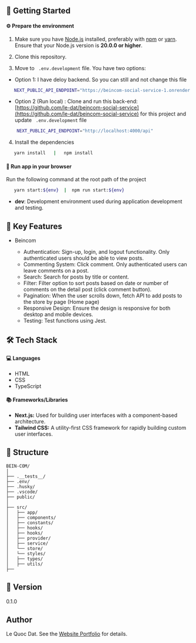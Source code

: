 ## 🚀 Getting Started

#### ⚙️ Prepare the environment

1. Make sure you have [Node.js](https://nodejs.org/) installed, preferably with [npm](https://www.npmjs.com/) or [yarn](https://yarnpkg.com/). Ensure that your Node.js version is **20.0.0 or higher**.

2. Clone this repository.

3. Move to ` .env.development` file. You have two options:

- Option 1: I have deloy backend. So you can still and not change this file

```bash
   NEXT_PUBLIC_API_ENDPOINT="https://beincom-social-service-1.onrender.com/api"

```

- Option 2 (Run local) :
  Clone and run this back-end: [https://github.com/le-dat/beincom-social-service](https://github.com/le-dat/beincom-social-service) for this project and update ` .env.development` file

```bash
    NEXT_PUBLIC_API_ENDPOINT="http://localhost:4000/api"

```

4. Install the dependencies

```bash
   yarn install   |   npm install
```

#### 🏁 Run app in your browser

Run the following command at the root path of the project

```bash
   yarn start:${env}  |  npm run start:${env}
```

- **dev**: Development environment used during application development and testing.

## 🔑 Key Features

- Beincom

  - Authentication: Sign-up, login, and logout functionality. Only authenticated users should be able to view posts.
  - Commenting System: Click comment. Only authenticated users can leave comments on a post.
  - Search: Search for posts by title or content.
  - Filter: Filter option to sort posts based on date or number of comments on the detail post (click comment button).
  - Pagination: When the user scrolls down, fetch API to add posts to the store by page (Home page)
  - Responsive Design: Ensure the design is responsive for both desktop and mobile devices.
  - Testing: Test functions using Jest.

## 🛠️ Tech Stack

#### 💻 Languages

- HTML
- CSS
- TypeScript

#### 📚 Frameworks/Libraries

- **Next.js:** Used for building user interfaces with a component-based architecture.
- **Tailwind CSS:** A utility-first CSS framework for rapidly building custom user interfaces.

## 📁 Structure

```plaintext
BEIN-COM/
│
├── .__tests__/
├── .env/
├── .husky/
├── .vscode/
├── public/
│
├── src/
│   ├── app/
│   ├── components/
│   ├── constants/
│   ├── hooks/
│   ├── hooks/
│   ├── provider/
│   ├── service/
│   └── store/
│   └── styles/
│   ├── types/
│   ├── utils/
├──
```

## 📝 Version

0.1.0

## Author

Le Quoc Dat. See the [Website Portfolio](https://ledat-portfolio.vercel.app/) for details.

